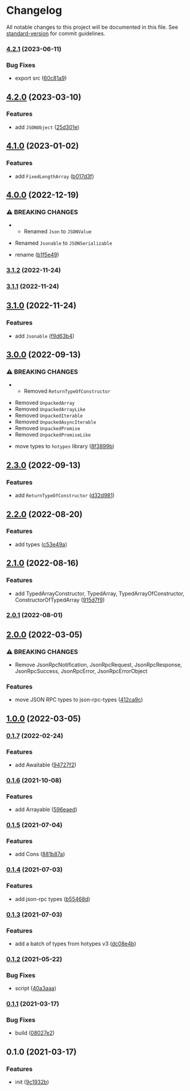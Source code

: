 # Changelog

All notable changes to this project will be documented in this file. See [standard-version](https://github.com/conventional-changelog/standard-version) for commit guidelines.

### [4.2.1](https://github.com/BlackGlory/justypes/compare/v4.2.0...v4.2.1) (2023-06-11)


### Bug Fixes

* export src ([60c81a9](https://github.com/BlackGlory/justypes/commit/60c81a909767aed7c6f1c2ebb5cca31003ab51f3))

## [4.2.0](https://github.com/BlackGlory/justypes/compare/v4.1.0...v4.2.0) (2023-03-10)


### Features

* add `JSONObject` ([25d301e](https://github.com/BlackGlory/justypes/commit/25d301e671cd0f3bec0897917910aa2c36eb48df))

## [4.1.0](https://github.com/BlackGlory/justypes/compare/v4.0.0...v4.1.0) (2023-01-02)


### Features

* add `FixedLengthArray` ([b017d3f](https://github.com/BlackGlory/justypes/commit/b017d3f8881232c8916edf552a2db7f1c7310479))

## [4.0.0](https://github.com/BlackGlory/justypes/compare/v3.1.2...v4.0.0) (2022-12-19)


### ⚠ BREAKING CHANGES

* - Renamed `Json` to `JSONValue`
- Renamed `Jsonable` to `JSONSerializable`

* rename ([b1f5e49](https://github.com/BlackGlory/justypes/commit/b1f5e493e82d200488157bdd771d29c567f87a46))

### [3.1.2](https://github.com/BlackGlory/justypes/compare/v3.1.1...v3.1.2) (2022-11-24)

### [3.1.1](https://github.com/BlackGlory/justypes/compare/v3.1.0...v3.1.1) (2022-11-24)

## [3.1.0](https://github.com/BlackGlory/justypes/compare/v3.0.0...v3.1.0) (2022-11-24)


### Features

* add `Jsonable` ([f9d63b4](https://github.com/BlackGlory/justypes/commit/f9d63b4e4d51d1342f754c5dc3c76c80ef17e381))

## [3.0.0](https://github.com/BlackGlory/justypes/compare/v2.3.0...v3.0.0) (2022-09-13)


### ⚠ BREAKING CHANGES

* - Removed `ReturnTypeOfConstructor`
- Removed `UnpackedArray`
- Removed `UnpackedArrayLike`
- Removed `UnpackedIterable`
- Removed `UnpackedAsyncIterable`
- Removed `UnpackedPromise`
- Removed `UnpackedPromiseLike`

* move types to `hotypes` library ([8f3899b](https://github.com/BlackGlory/justypes/commit/8f3899b6b12251335feca352ddc379a195c2b645))

## [2.3.0](https://github.com/BlackGlory/justypes/compare/v2.2.0...v2.3.0) (2022-09-13)


### Features

* add `ReturnTypeOfConstructor` ([d32d981](https://github.com/BlackGlory/justypes/commit/d32d98133fa0dbc2af212a4f5e79d231a46bc66f))

## [2.2.0](https://github.com/BlackGlory/justypes/compare/v2.1.0...v2.2.0) (2022-08-20)


### Features

* add types ([c53e49a](https://github.com/BlackGlory/justypes/commit/c53e49a4b5317987a8c3924fdcf8d07d6b8a1b3e))

## [2.1.0](https://github.com/BlackGlory/justypes/compare/v2.0.1...v2.1.0) (2022-08-16)


### Features

* add TypedArrayConstructor, TypedArray, TypedArrayOfConstructor, ConstructorOfTypedArray ([915d7f9](https://github.com/BlackGlory/justypes/commit/915d7f9628c99d347e7b76053cd26e22fd769970))

### [2.0.1](https://github.com/BlackGlory/justypes/compare/v2.0.0...v2.0.1) (2022-08-01)

## [2.0.0](https://github.com/BlackGlory/justypes/compare/v1.0.0...v2.0.0) (2022-03-05)


### ⚠ BREAKING CHANGES

* Remove JsonRpcNotification, JsonRpcRequest,
         JsonRpcResponse, JsonRpcSuccess, JsonRpcError,
         JsonRpcErrorObject

### Features

* move JSON RPC types to json-rpc-types ([412ca9c](https://github.com/BlackGlory/justypes/commit/412ca9cc5c4a74f509412febdf52a3449ebc3bcc))

## [1.0.0](https://github.com/BlackGlory/justypes/compare/v0.1.7...v1.0.0) (2022-03-05)

### [0.1.7](https://github.com/BlackGlory/justypes/compare/v0.1.6...v0.1.7) (2022-02-24)


### Features

* add Awaitable ([94727f2](https://github.com/BlackGlory/justypes/commit/94727f2b6888d628e8519b5d68786da097a47ac3))

### [0.1.6](https://github.com/BlackGlory/justypes/compare/v0.1.5...v0.1.6) (2021-10-08)


### Features

* add Arrayable ([596eaed](https://github.com/BlackGlory/justypes/commit/596eaedd77d884bafa5c2b8182152c3845c50744))

### [0.1.5](https://github.com/BlackGlory/justypes/compare/v0.1.4...v0.1.5) (2021-07-04)


### Features

* add Cons ([881b87a](https://github.com/BlackGlory/justypes/commit/881b87a613b3db84ab8019ba9edb6f0aba1be004))

### [0.1.4](https://github.com/BlackGlory/justypes/compare/v0.1.3...v0.1.4) (2021-07-03)


### Features

* add json-rpc types ([b55468d](https://github.com/BlackGlory/justypes/commit/b55468df2c58a43ae72a76bc9338f7861131e570))

### [0.1.3](https://github.com/BlackGlory/justypes/compare/v0.1.2...v0.1.3) (2021-07-03)


### Features

* add a batch of types from hotypes v3 ([dc08e4b](https://github.com/BlackGlory/justypes/commit/dc08e4baa7e1a159875bb5d51101a6459a998fc7))

### [0.1.2](https://github.com/BlackGlory/justypes/compare/v0.1.1...v0.1.2) (2021-05-22)


### Bug Fixes

* script ([40a3aaa](https://github.com/BlackGlory/justypes/commit/40a3aaaba3e3fcb7de07ed461c9174290553b0b9))

### [0.1.1](https://github.com/BlackGlory/justypes/compare/v0.1.0...v0.1.1) (2021-03-17)


### Bug Fixes

* build ([08027e2](https://github.com/BlackGlory/justypes/commit/08027e2fd5ec100270f3a356463c71a5f2269437))

## 0.1.0 (2021-03-17)


### Features

* init ([9c1932b](https://github.com/BlackGlory/justypes/commit/9c1932bc8e88f4672acd45db01638cf3451b7eb1))
